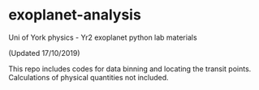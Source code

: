 # exoplanet-analysis

Uni of York physics - Yr2 exoplanet python lab materials 

(Updated 17/10/2019) 

This repo includes codes for data binning and locating the transit points. 
Calculations of physical quantities not included. 



